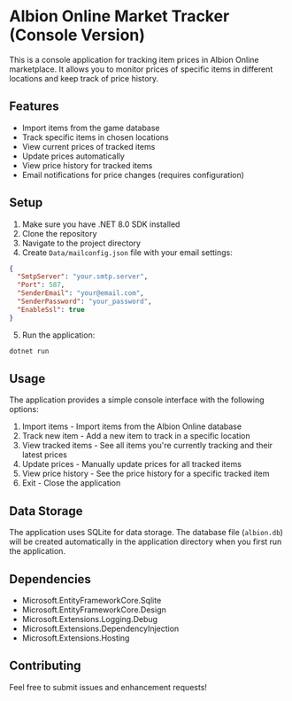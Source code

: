 # Albion Online Market Tracker (Console Version)

This is a console application for tracking item prices in Albion Online marketplace. It allows you to monitor prices of specific items in different locations and keep track of price history.

## Features

- Import items from the game database
- Track specific items in chosen locations
- View current prices of tracked items
- Update prices automatically
- View price history for tracked items
- Email notifications for price changes (requires configuration)

## Setup

1. Make sure you have .NET 8.0 SDK installed
2. Clone the repository
3. Navigate to the project directory
4. Create `Data/mailconfig.json` file with your email settings:

```json
{
  "SmtpServer": "your.smtp.server",
  "Port": 587,
  "SenderEmail": "your@email.com",
  "SenderPassword": "your_password",
  "EnableSsl": true
}
```

5. Run the application:
```bash
dotnet run
```

## Usage

The application provides a simple console interface with the following options:

1. Import items - Import items from the Albion Online database
2. Track new item - Add a new item to track in a specific location
3. View tracked items - See all items you're currently tracking and their latest prices
4. Update prices - Manually update prices for all tracked items
5. View price history - See the price history for a specific tracked item
6. Exit - Close the application

## Data Storage

The application uses SQLite for data storage. The database file (`albion.db`) will be created automatically in the application directory when you first run the application.

## Dependencies

- Microsoft.EntityFrameworkCore.Sqlite
- Microsoft.EntityFrameworkCore.Design
- Microsoft.Extensions.Logging.Debug
- Microsoft.Extensions.DependencyInjection
- Microsoft.Extensions.Hosting

## Contributing

Feel free to submit issues and enhancement requests! 